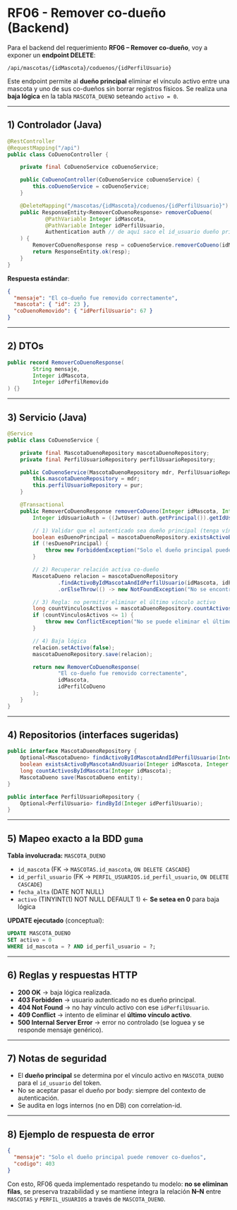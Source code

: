 # RF06 - Remover co-dueño (Backend)

Para el backend del requerimiento **RF06 – Remover co-dueño**, voy a exponer un **endpoint DELETE**:

`/api/mascotas/{idMascota}/coduenos/{idPerfilUsuario}`

Este endpoint permite al **dueño principal** eliminar el vínculo activo entre una mascota y uno de sus co-dueños sin borrar registros físicos. Se realiza una **baja lógica** en la tabla `MASCOTA_DUENO` seteando `activo = 0`.

---

## 1) Controlador (Java)

```java
@RestController
@RequestMapping("/api")
public class CoDuenoController {

    private final CoDuenoService coDuenoService;

    public CoDuenoController(CoDuenoService coDuenoService) {
        this.coDuenoService = coDuenoService;
    }

    @DeleteMapping("/mascotas/{idMascota}/coduenos/{idPerfilUsuario}")
    public ResponseEntity<RemoverCoDuenoResponse> removerCoDueno(
            @PathVariable Integer idMascota,
            @PathVariable Integer idPerfilUsuario,
            Authentication auth // de aquí saco el id_usuario dueño principal
    ) {
        RemoverCoDuenoResponse resp = coDuenoService.removerCoDueno(idMascota, idPerfilUsuario, auth);
        return ResponseEntity.ok(resp);
    }
}
```

**Respuesta estándar**:
```json
{
  "mensaje": "El co-dueño fue removido correctamente",
  "mascota": { "id": 23 },
  "coDuenoRemovido": { "idPerfilUsuario": 67 }
}
```

---

## 2) DTOs

```java
public record RemoverCoDuenoResponse(
        String mensaje,
        Integer idMascota,
        Integer idPerfilRemovido
) {}
```

---

## 3) Servicio (Java)

```java
@Service
public class CoDuenoService {

    private final MascotaDuenoRepository mascotaDuenoRepository;
    private final PerfilUsuarioRepository perfilUsuarioRepository;

    public CoDuenoService(MascotaDuenoRepository mdr, PerfilUsuarioRepository pur) {
        this.mascotaDuenoRepository = mdr;
        this.perfilUsuarioRepository = pur;
    }

    @Transactional
    public RemoverCoDuenoResponse removerCoDueno(Integer idMascota, Integer idPerfilCoDueno, Authentication auth) {
        Integer idUsuarioAuth = ((JwtUser) auth.getPrincipal()).getIdUsuario();

        // 1) Validar que el autenticado sea dueño principal (tenga vínculo activo)
        boolean esDuenoPrincipal = mascotaDuenoRepository.existsActivoByMascotaAndUsuario(idMascota, idUsuarioAuth);
        if (!esDuenoPrincipal) {
            throw new ForbiddenException("Solo el dueño principal puede remover co-dueños");
        }

        // 2) Recuperar relación activa co-dueño
        MascotaDueno relacion = mascotaDuenoRepository
                .findActivoByIdMascotaAndIdPerfilUsuario(idMascota, idPerfilCoDueno)
                .orElseThrow(() -> new NotFoundException("No se encontró un vínculo activo con ese usuario"));

        // 3) Regla: no permitir eliminar el último vínculo activo
        long countVinculosActivos = mascotaDuenoRepository.countActivosByIdMascota(idMascota);
        if (countVinculosActivos <= 1) {
            throw new ConflictException("No se puede eliminar el último vínculo activo de la mascota");
        }

        // 4) Baja lógica
        relacion.setActivo(false);
        mascotaDuenoRepository.save(relacion);

        return new RemoverCoDuenoResponse(
                "El co-dueño fue removido correctamente",
                idMascota,
                idPerfilCoDueno
        );
    }
}
```

---

## 4) Repositorios (interfaces sugeridas)

```java
public interface MascotaDuenoRepository {
    Optional<MascotaDueno> findActivoByIdMascotaAndIdPerfilUsuario(Integer idMascota, Integer idPerfilUsuario);
    boolean existsActivoByMascotaAndUsuario(Integer idMascota, Integer idUsuarioDuenoPrincipal);
    long countActivosByIdMascota(Integer idMascota);
    MascotaDueno save(MascotaDueno entity);
}

public interface PerfilUsuarioRepository {
    Optional<PerfilUsuario> findById(Integer idPerfilUsuario);
}
```

---

## 5) Mapeo exacto a la BDD `guma`

**Tabla involucrada:** `MASCOTA_DUENO`
- `id_mascota` (FK → `MASCOTAS.id_mascota`, `ON DELETE CASCADE`)
- `id_perfil_usuario` (FK → `PERFIL_USUARIOS.id_perfil_usuario`, `ON DELETE CASCADE`)
- `fecha_alta` (DATE NOT NULL)
- `activo` (TINYINT(1) NOT NULL DEFAULT 1) ← **Se setea en 0** para baja lógica

**UPDATE ejecutado** (conceptual):
```sql
UPDATE MASCOTA_DUENO
SET activo = 0
WHERE id_mascota = ? AND id_perfil_usuario = ?;
```

---

## 6) Reglas y respuestas HTTP

- **200 OK** → baja lógica realizada.
- **403 Forbidden** → usuario autenticado no es dueño principal.
- **404 Not Found** → no hay vínculo activo con ese `idPerfilUsuario`.
- **409 Conflict** → intento de eliminar el **último vínculo activo**.
- **500 Internal Server Error** → error no controlado (se loguea y se responde mensaje genérico).

---

## 7) Notas de seguridad

- El **dueño principal** se determina por el vínculo activo en `MASCOTA_DUENO` para el `id_usuario` del token.
- No se aceptar pasar el dueño por body: siempre del contexto de autenticación.
- Se audita en logs internos (no en DB) con correlation-id.

---

## 8) Ejemplo de respuesta de error

```json
{
  "mensaje": "Solo el dueño principal puede remover co-dueños",
  "codigo": 403
}
```

Con esto, RF06 queda implementado respetando tu modelo: **no se eliminan filas**, se preserva trazabilidad y se mantiene íntegra la relación **N–N** entre `MASCOTAS` y `PERFIL_USUARIOS` a través de `MASCOTA_DUENO`. 
